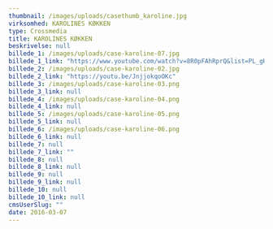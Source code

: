 ```yaml
---
thumbnail: /images/uploads/casethumb_karoline.jpg
virksomhed: KAROLINES KØKKEN
type: Crossmedia
title: KAROLINES KØKKEN
beskrivelse: null
billede_1: /images/uploads/case-karoline-07.jpg
billede_1_link: "https://www.youtube.com/watch?v=8R0pFAhRprQ&list=PL_gHF9vtwkV4G-vubem-h6KpXc2NxsRLF"
billede_2: /images/uploads/case-karoline-02.jpg
billede_2_link: "https://youtu.be/JnjjokqoOKc"
billede_3: /images/uploads/case-karoline-03.png
billede_3_link: null
billede_4: /images/uploads/case-karoline-04.png
billede_4_link: null
billede_5: /images/uploads/case-karoline-05.png
billede_5_link: null
billede_6: /images/uploads/case-karoline-06.png
billede_6_link: null
billede_7: null
billede_7_link: ""
billede_8: null
billede_8_link: null
billede_9: null
billede_9_link: null
billede_10: null
billede_10_link: null
cmsUserSlug: ""
date: 2016-03-07 
---
```


